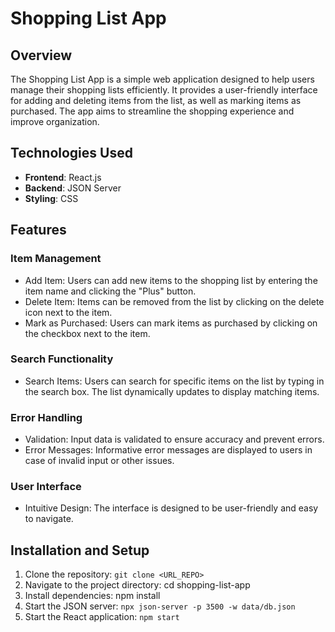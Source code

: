 # Shopping List App

## Overview
The Shopping List App is a simple web application designed to help users manage their shopping lists efficiently. It provides a user-friendly interface for adding and deleting items from the list, as well as marking items as purchased. The app aims to streamline the shopping experience and improve organization.

## Technologies Used
- **Frontend**: React.js
- **Backend**: JSON Server
- **Styling**: CSS

## Features
 ### Item Management
- Add Item: Users can add new items to the shopping list by entering the item name and clicking the "Plus" button.
- Delete Item: Items can be removed from the list by clicking on the delete icon next to the item.
- Mark as Purchased: Users can mark items as purchased by clicking on the checkbox next to the item.

### Search Functionality
- Search Items: Users can search for specific items on the list by typing in the search box. The list dynamically updates to display matching items.

### Error Handling
- Validation: Input data is validated to ensure accuracy and prevent errors.
- Error Messages: Informative error messages are displayed to users in case of invalid input or other issues.

### User Interface
- Intuitive Design: The interface is designed to be user-friendly and easy to navigate.

## Installation and Setup
1. Clone the repository: `git clone <URL_REPO>`
2. Navigate to the project directory: cd shopping-list-app
3. Install dependencies: npm install
4. Start the JSON server: `npx json-server -p 3500 -w data/db.json`
5. Start the React application: `npm start`
